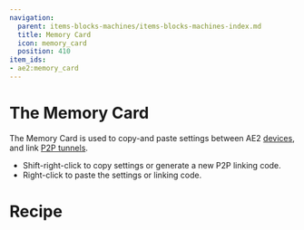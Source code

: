 ```yaml
---
navigation:
  parent: items-blocks-machines/items-blocks-machines-index.md
  title: Memory Card
  icon: memory_card
  position: 410
item_ids:
- ae2:memory_card
---
```


# The Memory Card

<ItemImage id="memory_card" scale="4" />

The Memory Card is used to copy-and paste settings between AE2 [devices](../ae2-mechanics/devices.md), and link
[P2P tunnels](p2p_tunnels.md).

*   Shift-right-click to copy settings or generate a new P2P linking code.
*   Right-click to paste the settings or linking code.

# Recipe

<RecipeFor id="memory_card" />
